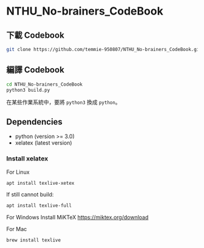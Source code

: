 # NTHU_No-brainers_CodeBook

## 下載 Codebook
```sh
git clone https://github.com/temmie-950807/NTHU_No-brainers_CodeBook.git
```

## 編譯 Codebook
```sh
cd NTHU_No-brainers_CodeBook
python3 build.py
```

在某些作業系統中，要將 `python3` 換成 `python`。

## Dependencies
- python (version >= 3.0)
- xelatex (latest version)

### Install xelatex
For Linux
```sh
apt install texlive-xetex
```

If still cannot build:

```sh
apt install texlive-full
```

For Windows
Install MiKTeX https://miktex.org/download

For Mac
```sh
brew install texlive
```